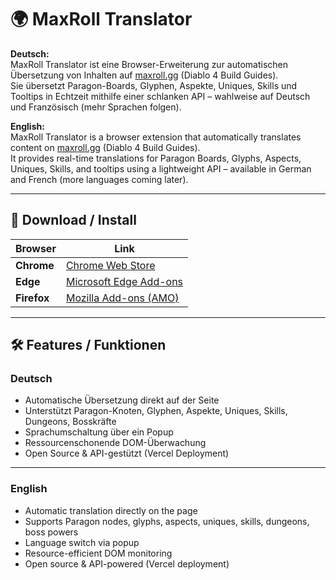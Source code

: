 # 🌍 MaxRoll Translator

**Deutsch:**  
MaxRoll Translator ist eine Browser-Erweiterung zur automatischen Übersetzung von Inhalten auf [maxroll.gg](https://maxroll.gg/d4/) (Diablo 4 Build Guides).  
Sie übersetzt Paragon-Boards, Glyphen, Aspekte, Uniques, Skills und Tooltips in Echtzeit mithilfe einer schlanken API – wahlweise auf Deutsch und Französisch (mehr Sprachen folgen).

**English:**  
MaxRoll Translator is a browser extension that automatically translates content on [maxroll.gg](https://maxroll.gg/d4/) (Diablo 4 Build Guides).  
It provides real-time translations for Paragon Boards, Glyphs, Aspects, Uniques, Skills, and tooltips using a lightweight API – available in German and French (more languages coming later).

---

## 🔗 Download / Install

| Browser      | Link                                                                                   |
|--------------|------------------------------------------------------------------------------------------|
| **Chrome**   | [Chrome Web Store](https://chromewebstore.google.com/detail/maxroll-translator/dedemimonklilpelejjlmoafghfpjjgm) |
| **Edge**     | [Microsoft Edge Add-ons](https://microsoftedge.microsoft.com/addons/detail/maxroll-translator/dddgbglolaojenpgoeikfephpdncieca) |
| **Firefox**  | [Mozilla Add-ons (AMO)](https://addons.mozilla.org/de/firefox/addon/maxroll-translator/) |

---

## 🛠 Features / Funktionen

### Deutsch

- Automatische Übersetzung direkt auf der Seite  
- Unterstützt Paragon-Knoten, Glyphen, Aspekte, Uniques, Skills, Dungeons, Bosskräfte  
- Sprachumschaltung über ein Popup  
- Ressourcenschonende DOM-Überwachung  
- Open Source & API-gestützt (Vercel Deployment)  

---

### English

- Automatic translation directly on the page  
- Supports Paragon nodes, glyphs, aspects, uniques, skills, dungeons, boss powers  
- Language switch via popup  
- Resource-efficient DOM monitoring  
- Open source & API-powered (Vercel deployment) 
